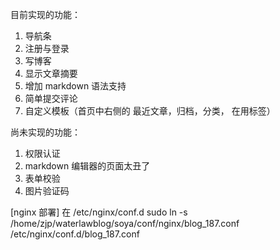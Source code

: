 目前实现的功能：
1. 导航条
2. 注册与登录
2. 写博客
3. 显示文章摘要
4. 增加 markdown 语法支持
5. 简单提交评论
6. 自定义模板（首页中右侧的 最近文章，归档，分类， 在用标签）

尚未实现的功能：
1. 权限认证
2. markdown 编辑器的页面太丑了
3. 表单校验
4. 图片验证码

[nginx 部署]
在 /etc/nginx/conf.d
sudo ln -s /home/zjp/waterlawblog/soya/conf/nginx/blog_187.conf /etc/nginx/conf.d/blog_187.conf